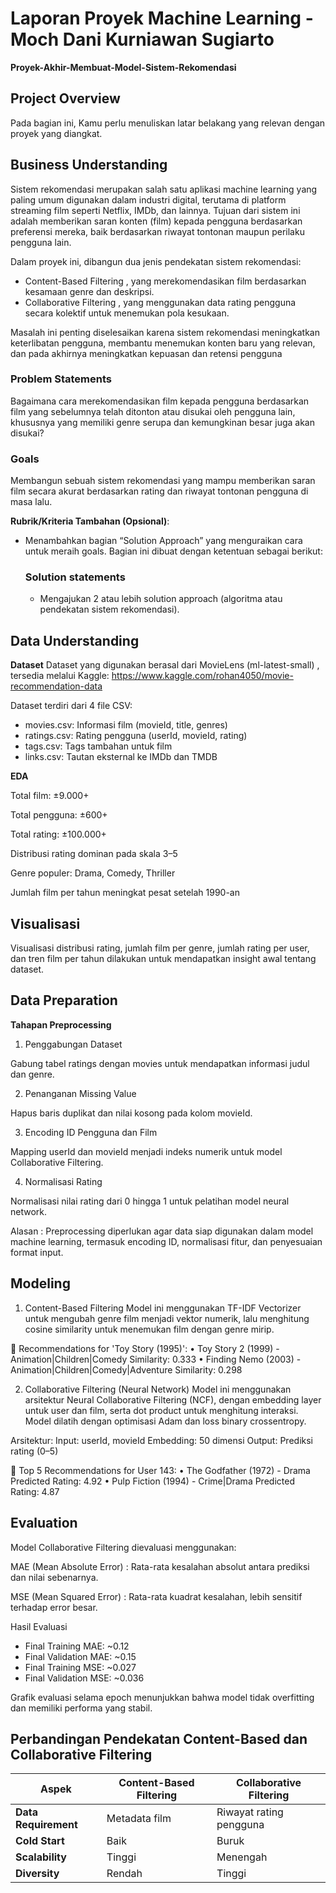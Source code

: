 # Laporan Proyek Machine Learning - Moch Dani Kurniawan Sugiarto
**Proyek-Akhir-Membuat-Model-Sistem-Rekomendasi**
## Project Overview

Pada bagian ini, Kamu perlu menuliskan latar belakang yang relevan dengan proyek yang diangkat.

## Business Understanding

Sistem rekomendasi merupakan salah satu aplikasi machine learning yang paling umum digunakan dalam industri digital, terutama di platform streaming film seperti Netflix, IMDb, dan lainnya. Tujuan dari sistem ini adalah memberikan saran konten (film) kepada pengguna berdasarkan preferensi mereka, baik berdasarkan riwayat tontonan maupun perilaku pengguna lain.

Dalam proyek ini, dibangun dua jenis pendekatan sistem rekomendasi:

- Content-Based Filtering , yang merekomendasikan film berdasarkan kesamaan genre dan deskripsi.
- Collaborative Filtering , yang menggunakan data rating pengguna secara kolektif untuk menemukan pola kesukaan.

Masalah ini penting diselesaikan karena sistem rekomendasi meningkatkan keterlibatan pengguna, membantu menemukan konten baru yang relevan, dan pada akhirnya meningkatkan kepuasan dan retensi pengguna

### Problem Statements

Bagaimana cara merekomendasikan film kepada pengguna berdasarkan film yang sebelumnya telah ditonton atau disukai oleh pengguna lain, khususnya yang memiliki genre serupa dan kemungkinan besar juga akan disukai?

### Goals

Membangun sebuah sistem rekomendasi yang mampu memberikan saran film secara akurat berdasarkan rating dan riwayat tontonan pengguna di masa lalu.

**Rubrik/Kriteria Tambahan (Opsional)**:
- Menambahkan bagian “Solution Approach” yang menguraikan cara untuk meraih goals. Bagian ini dibuat dengan ketentuan sebagai berikut: 

    ### Solution statements
    - Mengajukan 2 atau lebih solution approach (algoritma atau pendekatan sistem rekomendasi).

## Data Understanding
**Dataset**
Dataset yang digunakan berasal dari MovieLens (ml-latest-small) , tersedia melalui Kaggle: https://www.kaggle.com/rohan4050/movie-recommendation-data

Dataset terdiri dari 4 file CSV:

- movies.csv: Informasi film (movieId, title, genres)
- ratings.csv: Rating pengguna (userId, movieId, rating)
- tags.csv: Tags tambahan untuk film
- links.csv: Tautan eksternal ke IMDb dan TMDB

**EDA**

Total film: ±9.000+

Total pengguna: ±600+

Total rating: ±100.000+

Distribusi rating dominan pada skala 3–5

Genre populer: Drama, Comedy, Thriller

Jumlah film per tahun meningkat pesat setelah 1990-an

## Visualisasi

Visualisasi distribusi rating, jumlah film per genre, jumlah rating per user, dan tren film per tahun dilakukan untuk mendapatkan insight awal tentang dataset.

## Data Preparation
**Tahapan Preprocessing**
1. Penggabungan Dataset

Gabung tabel ratings dengan movies untuk mendapatkan informasi judul dan genre.

2. Penanganan Missing Value

Hapus baris duplikat dan nilai kosong pada kolom movieId.

3. Encoding ID Pengguna dan Film

Mapping userId dan movieId menjadi indeks numerik untuk model Collaborative Filtering.

4. Normalisasi Rating

Normalisasi nilai rating dari 0 hingga 1 untuk pelatihan model neural network.

Alasan : Preprocessing diperlukan agar data siap digunakan dalam model machine learning, termasuk encoding ID, normalisasi fitur, dan penyesuaian format input.

## Modeling
1. Content-Based Filtering
Model ini menggunakan TF-IDF Vectorizer untuk mengubah genre film menjadi vektor numerik, lalu menghitung cosine similarity untuk menemukan film dengan genre mirip.

🎯 Recommendations for 'Toy Story (1995)':
   • Toy Story 2 (1999) - Animation|Children|Comedy
     Similarity: 0.333
   • Finding Nemo (2003) - Animation|Children|Comedy|Adventure
     Similarity: 0.298

2. Collaborative Filtering (Neural Network)
Model ini menggunakan arsitektur Neural Collaborative Filtering (NCF), dengan embedding layer untuk user dan film, serta dot product untuk menghitung interaksi. Model dilatih dengan optimisasi Adam dan loss binary crossentropy.

Arsitektur:
Input: userId, movieId
Embedding: 50 dimensi
Output: Prediksi rating (0–5)

🎯 Top 5 Recommendations for User 143:
   • The Godfather (1972) - Drama
     Predicted Rating: 4.92
   • Pulp Fiction (1994) - Crime|Drama
     Predicted Rating: 4.87

## Evaluation
Model Collaborative Filtering dievaluasi menggunakan:

MAE (Mean Absolute Error) : Rata-rata kesalahan absolut antara prediksi dan nilai sebenarnya.

MSE (Mean Squared Error) : Rata-rata kuadrat kesalahan, lebih sensitif terhadap error besar.

Hasil Evaluasi
- Final Training MAE: ~0.12
- Final Validation MAE: ~0.15
- Final Training MSE: ~0.027
- Final Validation MSE: ~0.036

Grafik evaluasi selama epoch menunjukkan bahwa model tidak overfitting dan memiliki performa yang stabil.

## Perbandingan Pendekatan Content-Based dan Collaborative Filtering

| Aspek               | Content-Based Filtering | Collaborative Filtering |
|---------------------|--------------------------|--------------------------|
| **Data Requirement**| Metadata film            | Riwayat rating pengguna  |
| **Cold Start**      | Baik                     | Buruk                    |
| **Scalability**     | Tinggi                   | Menengah                 |
| **Diversity**       | Rendah                   | Tinggi                   |
